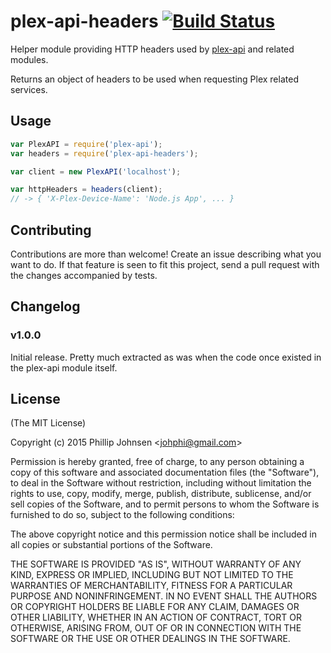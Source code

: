 # plex-api-headers [![Build Status](https://api.travis-ci.org/phillipj/node-plex-api-headers.png)](http://travis-ci.org/phillipj/node-plex-api-headers)

Helper module providing HTTP headers used by [plex-api](https://www.npmjs.com/package/plex-api) and related modules.

Returns an object of headers to be used when requesting Plex related services.

## Usage

```js
var PlexAPI = require('plex-api');
var headers = require('plex-api-headers');

var client = new PlexAPI('localhost');

var httpHeaders = headers(client);
// -> { 'X-Plex-Device-Name': 'Node.js App', ... }
```

## Contributing

Contributions are more than welcome! Create an issue describing what you want to do.
If that feature is seen to fit this project, send a pull request with the changes accompanied by tests.

## Changelog

### v1.0.0

Initial release. Pretty much extracted as was when the code once existed in the plex-api module itself.

## License
(The MIT License)

Copyright (c) 2015 Phillip Johnsen &lt;johphi@gmail.com&gt;

Permission is hereby granted, free of charge, to any person obtaining
a copy of this software and associated documentation files (the
"Software"), to deal in the Software without restriction, including
without limitation the rights to use, copy, modify, merge, publish,
distribute, sublicense, and/or sell copies of the Software, and to
permit persons to whom the Software is furnished to do so, subject to
the following conditions:

The above copyright notice and this permission notice shall be
included in all copies or substantial portions of the Software.

THE SOFTWARE IS PROVIDED "AS IS", WITHOUT WARRANTY OF ANY KIND,
EXPRESS OR IMPLIED, INCLUDING BUT NOT LIMITED TO THE WARRANTIES OF
MERCHANTABILITY, FITNESS FOR A PARTICULAR PURPOSE AND
NONINFRINGEMENT. IN NO EVENT SHALL THE AUTHORS OR COPYRIGHT HOLDERS BE
LIABLE FOR ANY CLAIM, DAMAGES OR OTHER LIABILITY, WHETHER IN AN ACTION
OF CONTRACT, TORT OR OTHERWISE, ARISING FROM, OUT OF OR IN CONNECTION
WITH THE SOFTWARE OR THE USE OR OTHER DEALINGS IN THE SOFTWARE.